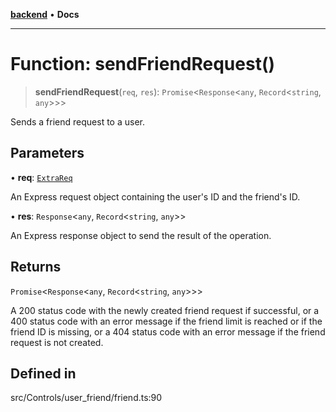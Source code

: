 [**backend**](../../../../README.md) • **Docs**

***

# Function: sendFriendRequest()

> **sendFriendRequest**(`req`, `res`): `Promise`\<`Response`\<`any`, `Record`\<`string`, `any`\>\>\>

Sends a friend request to a user.

## Parameters

• **req**: [`ExtraReq`](../../../../type/interfaces/ExtraReq.md)

An Express request object containing the user's ID and the friend's ID.

• **res**: `Response`\<`any`, `Record`\<`string`, `any`\>\>

An Express response object to send the result of the operation.

## Returns

`Promise`\<`Response`\<`any`, `Record`\<`string`, `any`\>\>\>

A 200 status code with the newly created friend request if successful, or a 400 status code with an error message if the friend limit is reached or if the friend ID is missing, or a 404 status code with an error message if the friend request is not created.

## Defined in

src/Controls/user\_friend/friend.ts:90
